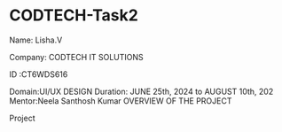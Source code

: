 # CODTECH-Task2
Name: Lisha.V

Company: CODTECH IT SOLUTIONS

ID :CT6WDS616

Domain:UI/UX DESIGN
Duration: JUNE 25th, 2024 to AUGUST 10th, 202
Mentor:Neela Santhosh Kumar
OVERVIEW OF THE PROJECT

Project
